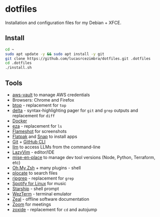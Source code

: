 # dotfiles

Installation and configuration files for my Debian + XFCE.


## Install
```bash
cd ~
sudo apt update -y && sudo apt install -y git
git clone https://github.com/lucasrcezimbra/dotfiles.git .dotfiles
cd .dotfiles
./install.sh
```

## Tools
- [aws-vault](https://github.com/99designs/aws-vault) to manage AWS credentials
- Browsers: Chrome and Firefox
- [btop](https://github.com/aristocratos/btop) - replacement for `top`
- [delta](https://github.com/dandavison/delta) - syntax-highlighting pager for `git` and `grep` outputs and replacement for `diff`
- [Docker](https://www.docker.com/)
- [eza](https://github.com/eza-community/eza) - replacement for `ls`
- [Flameshot](https://flameshot.org/) for screenshots
- [Flatpak](https://www.flatpak.org/) and [Snap](https://snapcraft.io/) to install apps
- [Git](https://git-scm.com/) + [GitHub CLI](https://cli.github.com/)
- [llm](https://github.com/simonw/llm) to access LLMs from the command-line
- [LazyVim](http://www.lazyvim.org/) - editor/IDE
- [mise-en-place](https://github.com/jdx/mise) to manage dev tool versions (Node, Python, Terraform, etc)
- [Oh My Zsh](https://github.com/ohmyzsh/ohmyzsh) + many plugins - shell
- [plocate](https://plocate.sesse.net/) to search files
- [ripgrep](https://github.com/BurntSushi/ripgrep) - replacement for `grep`
- [Spotify for Linux](https://www.spotify.com/us/download/linux) for music
- [Starship](https://starship.rs/) - shell prompt
- [WezTerm](https://github.com/wez/wezterm) - terminal emulator
- [Zeal](https://zealdocs.org/) - offline software documentation
- [Zoom](http://zoom.com) for meetings
- [zoxide](https://github.com/ajeetdsouza/zoxide) - replacement for `cd` and autojump
